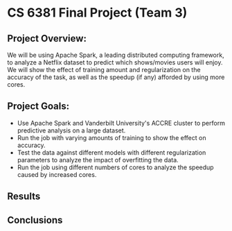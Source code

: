 # CS 6381 Final Project (Team 3)

## Project Overview: ##
We will be using Apache Spark, a leading distributed computing framework, to analyze a Netflix dataset to predict which shows/movies users will enjoy. We will show the effect of training amount and regularization on the accuracy of the task, as well as the speedup (if any) afforded by using more cores.

## Project Goals: ##

* Use Apache Spark and Vanderbilt University's ACCRE cluster to perform predictive analysis on a large dataset.  
* Run the job with varying amounts of training to show the effect on accuracy.
* Test the data against different models with different regularization parameters to analyze the impact of overfitting the data.
* Run the job using different numbers of cores to analyze the speedup caused by increased cores.

## Results ##

## Conclusions ##
